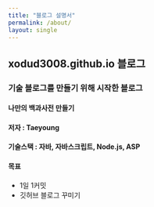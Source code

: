 ```yaml
---
title: "블로그 설명서"
permalink: /about/
layout: single
---
```


## xodud3008.github.io 블로그

### 기술 블로그를 만들기 위해 시작한 블로그
#### 나만의 백과사전 만들기

#### 저자 : Taeyoung

#### 기술스택 : 자바, 자바스크립트, Node.js, ASP 

#### 목표
 * 1일 1커밋
 * 깃허브 블로그 꾸미기